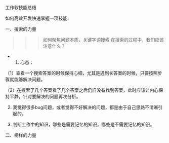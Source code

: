 工作软技能总结

如何高效开发快速掌握一项技能

一、搜索的力量

>>> 如何聚焦问题本质，关键字词搜索
>>> 在搜索的过程中，我们应该注意什么？

- 1. 心态：

（1）查看一个搜索答案的时候保持心细，尤其是遇到长答案的时候，只要按照步骤就能够解决问题。

（2）在搜索了几个答案看了几个答案之后仍旧没有找到答案，此时应该让内心保持平静，针对要解决的问题再次分析。

2. 我觉得很多bug问题，或者觉得不好解决的问题，都是由于自己思路不清晰引起的。

3. 判断工作中的知识，哪些是需要记忆的知识，哪些是不需要记忆的知识。
   
二、榜样的力量

